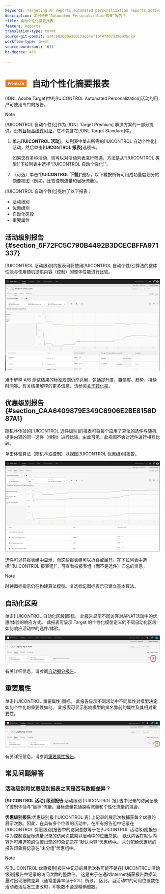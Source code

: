 ```yaml
---
keywords: Targeting;AP reports;automated personalization reports;activity level report;offer level report;offer detail report
description: 如何使用“Automated Personalization摘要”报告？
title: 自动个性化摘要报表
feature: Reports
translation-type: tm+mt
source-git-commit: a34c6830b0e30017ae54ef1bf47407d390935d29
workflow-type: tm+mt
source-wordcount: '631'
ht-degree: 41%

---
```



# ![PREMIUM](/help/assets/premium.png) 自动个性化摘要报表

[!DNL Adobe Target]中的[!UICONTROL Automated Personalization]活动的用户可使用专门的报告。

>[!NOTE]
>
>[!UICONTROL 自动个性化]作为 [!DNL Target Premium] 解决方案的一部分提供。没有[目标高级许可证](/help/c-intro/intro.md#premium)，它不包含在[!DNL Target Standard]中。

1. 单击&#x200B;**[!UICONTROL 活动]**，从列表中单击所需的[!UICONTROL 自动个性化]活动，然后单击&#x200B;**[!UICONTROL 报表]**&#x200B;选项卡。

   如果您有多种活动，则可以对活动列表进行筛选，方法是从“[!UICONTROL 类型]”下拉列表中选择“[!UICONTROL 自动个性化]”。

1. （可选）单击“**[!UICONTROL 下载]**”图标，以下载按所有可用成功量度划分的摘要视图（例如，比较控制流量和目标流量）。

[!UICONTROL 自动个性化]提供了以下报表：

* 活动级别
* 优惠级别
* 自动化区段
* 重要属性

## 活动级别报告{#section_6F72FC5C790B4492B3DCECBFFA971337}

[!UICONTROL 活动级别]的报表可将使用[!UICONTROL 自动个性化]算法的整体性能与使用随机提供内容（控制）的整体性能进行比较。

![活动级别的报表](/help/c-reports/assets/box_plot_ap.png)

用于解释 A/B 测试结果的标准规则仍然适用，包括提升度、置信度、趋势、持续时间等。有关结果解释的更多信息，请参阅[关于转化率](/help/c-reports/conversion-rate.md#concept_2D9FEDE8F94A485DAC86D611BFBDC844)。

## 优惠级别报告{#section_CAA6409879E349C6906E2BE8156D87A1}

随机林体验的[!UICONTROL 选件级别]的报表可将每个应用了算法的选件与随机提供内容的同一选件（控制）进行比较。由此可见，此视图不会对选件进行相互比较。

单击体验算法（随机林或控制）以视图[!UICONTROL 优惠级别]报告。

![](assets/ap_OfferLevelRpt.png)

选件可以在报表组中显示，而这些报表组可以折叠或展开。在下拉列表中选择“[!UICONTROL 报表组]”，可查看按报表组（而不是选件）汇总的信息。

>[!NOTE]
>
>时钟图标指示仍在构建算法模型。复选标记图标表示已建立基本算法。

## 自动化区段

单击[!UICONTROL 自动化区段]图标。 此报告显示不同访客对AP/AT活动中的优惠/体验的响应方式。 此报表可显示 Target 的个性化模型定义的不同自动化区段如何响应活动中的选件/体验。

![自动细分图标](/help/c-reports/assets/icon-automated-sements-ap.png)

有关详细信息，请参阅[自动细分报告](/help/c-reports/c-personalization-insights-reports/automated-segments-report.md)。

## 重要属性

单击[!UICONTROL 重要属性]图标。 此报告显示不同活动中不同属性对模型决定如何个性化的重要性如何。 此报表可显示影响模型的排名靠前的属性及其相对重要性。

![重要属性图标](/help/c-reports/assets/icon-important-attributes-ap.png)

有关详细信息，请参阅[重要属性报告](/help/c-reports/c-personalization-insights-reports/important-attributes-report.md)。

## 常见问题解答

### 活动级别和优惠级别报表之间是否有数据差异？

**[!UICONTROL 活动] 级别报告**:活动级别 [!UICONTROL 报] 告中记录的访问记录了控制体验与“目标”流量。目标流量包括探索流量和个性化流量的混合。

**优惠级别报告**:优惠级别报 [!UICONTROL 表] 上记录的展示次数捕获每个优惠的展示次数。因此，在具有多个位置的活动中，在所有报告组中记录在[!UICONTROL 优惠级别]报告中的访问总数等于在[!UICONTROL 活动级别]报告中为控制或目标流量记录的访问次数乘以活动中的位置总数。 默认内容在默认内容为可用选项的位置出现的印象记录在“默认内容”优惠组中。 未分配给优惠组的报告印象将记录在“未分组”优惠组中。

>[!NOTE]

在[!UICONTROL 优惠级别]报告中记录的展示次数可能不是在[!UICONTROL 活动级别]报告中记录的访问次数的整数倍。 这是由于在通过Internet捕获报告数据流量时出现细微差异（通常差异率低于5%）所致。 因此，当活动中的可用位置数在活动激活后发生更改时，印象数不会是精确倍数。
